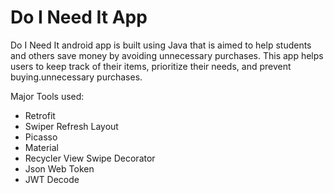 # Do I Need It App

Do I Need It android app is built using Java that is aimed to help students and others save money by avoiding unnecessary purchases. This app helps users to keep track of their items, prioritize their needs, and prevent buying.unnecessary purchases.

Major Tools used:

- Retrofit
- Swiper Refresh Layout
- Picasso
- Material
- Recycler View Swipe Decorator
- Json Web Token
- JWT Decode
